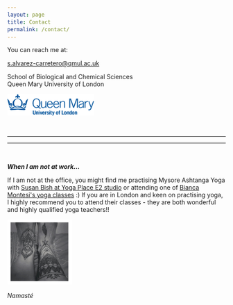 ```yaml
---
layout: page
title: Contact
permalink: /contact/
---
```


You can reach me at:

[s.alvarez-carretero@qmul.ac.uk](mailto://s.alvarez-carretero@qmul.ac.uk) 

School of Biological and Chemical Sciences  
Queen Mary University of London  
<p align="left">
 <img width="200" height="50" src="/assets/figs/qmul.png">
</p>

<br />

---
---
<br />

**_When I am not at work..._**

If I am not at the office, you might find me practising Mysore Ashtanga Yoga with [Susan Bish at Yoga Place E2 studio](https://www.yogaplace.co.uk/mysore-self-practice/) or attending one of [Bianca Montesi's yoga classes](https://www.biancayoga.net/) :) If you are in London and keen on practising yoga, I highly recommend you to attend their classes - they are both wonderful and highly qualified yoga teachers!!

<p align="left">
 <img width="150" height="150" src="/assets/figs/sac2.jpg">
</p>

_Namasté_
